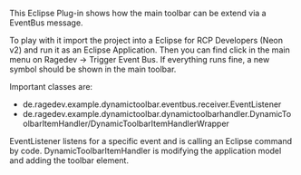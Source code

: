 This Eclipse Plug-in shows how the main toolbar can be extend via a EventBus message. 

To play with it import the project into a Eclipse for RCP Developers (Neon v2) and run it as an Eclipse Application. 
Then you can find click in the main menu on Ragedev -> Trigger Event Bus. If everything runs fine, a new symbol should be shown in the main toolbar. 

Important classes are:
- de.ragedev.example.dynamictoolbar.eventbus.receiver.EventListener
- de.ragedev.example.dynamictoolbar.dynamictoolbarhandler.DynamicToolbarItemHandler/DynamicToolbarItemHandlerWrapper

EventListener listens for a specific event and is calling an Eclipse command by code.
DynamicToolbarItemHandler is modifying the application model and adding the toolbar element. 
